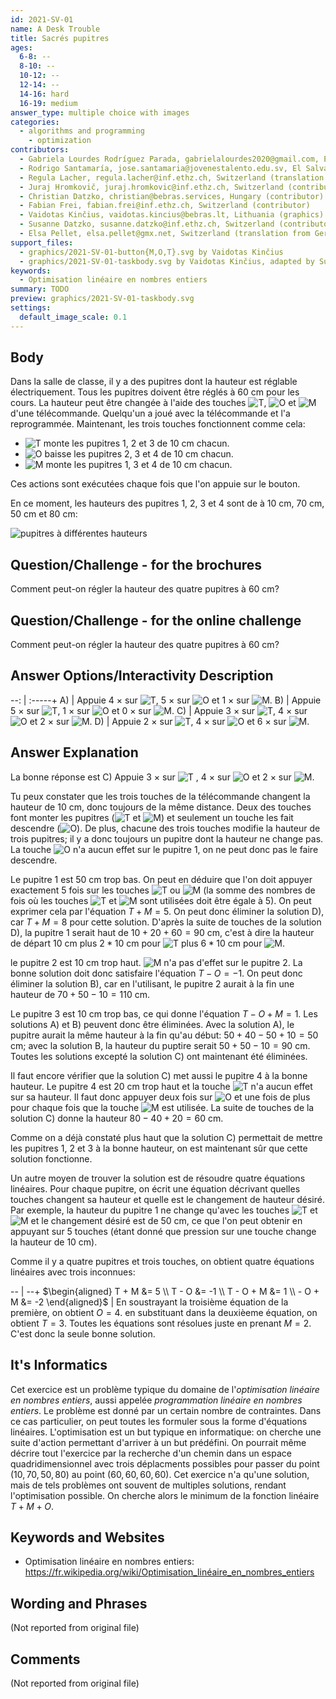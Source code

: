 ```yaml
---
id: 2021-SV-01
name: A Desk Trouble
title: Sacrés pupitres
ages:
  6-8: --
  8-10: --
  10-12: --
  12-14: --
  14-16: hard
  16-19: medium
answer_type: multiple choice with images
categories:
  - algorithms and programming
    - optimization
contributors:
  - Gabriela Lourdes Rodríguez Parada, gabrielalourdes2020@gmail.com, El Salvador (author)
  - Rodrigo Santamaría, jose.santamaria@jovenestalento.edu.sv, El Salvador (contributor)
  - Regula Lacher, regula.lacher@inf.ethz.ch, Switzerland (translation from English into German)
  - Juraj Hromkovič, juraj.hromkovic@inf.ethz.ch, Switzerland (contributor)
  - Christian Datzko, christian@bebras.services, Hungary (contributor)
  - Fabian Frei, fabian.frei@inf.ethz.ch, Switzerland (contributor)
  - Vaidotas Kinčius, vaidotas.kincius@bebras.lt, Lithuania (graphics)
  - Susanne Datzko, susanne.datzko@inf.ethz.ch, Switzerland (contributor, graphics)
  - Elsa Pellet, elsa.pellet@gmx.net, Switzerland (translation from German into French)
support_files:
  - graphics/2021-SV-01-button{M,O,T}.svg by Vaidotas Kinčius
  - graphics/2021-SV-01-taskbody.svg by Vaidotas Kinčius, adapted by Susanne Datzko
keywords:
  - Optimisation linéaire en nombres entiers
summary: TODO
preview: graphics/2021-SV-01-taskbody.svg
settings:
  default_image_scale: 0.1
---
```



## Body

Dans la salle de classe, il y a des pupitres dont la hauteur est réglable électriquement. Tous les pupitres doivent être réglés à 60 cm pour les cours. La hauteur peut être changée à l'aide des touches ![T], ![O] et ![M] d'une télécommande. Quelqu'un a joué avec la télécommande et l'a reprogrammée. Maintenant, les trois touches fonctionnent comme cela:
 - ![T] monte les pupitres 1, 2 et 3 de 10 cm chacun.
 - ![O] baisse les pupitres 2, 3 et 4 de 10 cm chacun.
 - ![M] monte les pupitres 1, 3 et 4 de 10 cm chacun.

Ces actions sont exécutées chaque fois que l'on appuie sur le bouton.

En ce moment, les hauteurs des pupitres 1, 2, 3 et 4 sont de à 10 cm, 70 cm, 50 cm et 80 cm:

![](graphics/2021-SV-01-taskbody.svg "pupitres à différentes hauteurs")

[T]: graphics/2021-SV-01-buttonT.svg "touche T"
[O]: graphics/2021-SV-01-buttonO.svg "touche O"
[M]: graphics/2021-SV-01-buttonM.svg "touche M"


## Question/Challenge - for the brochures

Comment peut-on régler la hauteur des quatre pupitres à 60 cm?


## Question/Challenge - for the online challenge

Comment peut-on régler la hauteur des quatre pupitres à 60 cm?


## Answer Options/Interactivity Description
--: | :-----+
 A) | Appuie 4 × sur ![T], 5 × sur ![O] et 1 × sur ![M].
 B) | Appuie 5 × sur ![T], 1 × sur ![O] et 0 × sur ![M].
 C) | Appuie 3 × sur ![T], 4 × sur ![O] et 2 × sur ![M].
 D) | Appuie 2 × sur ![T], 4 × sur ![O] et 6 × sur ![M].


## Answer Explanation

La bonne réponse est C) Appuie 3 × sur ![T] , 4 × sur ![O] et 2 × sur ![M].

Tu peux constater que les trois touches de la télécommande changent la hauteur de 10 cm, donc toujours de la même distance. Deux des touches font monter les pupitres (![T] et ![M]) et seulement un touche les fait descendre (![O]). De plus, chacune des trois touches modifie la hauteur de trois pupitres; il y a donc toujours un pupitre dont la hauteur ne change pas. La touche ![O] n'a aucun effet sur le pupitre 1, on ne peut donc pas le faire descendre.

Le pupitre 1 est 50 cm trop bas. On peut en déduire que l'on doit appuyer exactement 5 fois sur les touches ![T] ou ![M] (la somme des nombres de fois où les touches ![T] et ![M] sont utilisées doit être égale à 5). On peut exprimer cela par l'équation $T + M = 5$. On peut donc éliminer la solution D), car $T + M = 8$ pour cette solution. D'après la suite de touches de la solution D), la pupitre 1 serait haut de $10 + 20 + 60 = 90$ cm, c'est à dire la hauteur de départ $10$ cm plus $2 \ast 10$ cm pour ![T] plus $6 \ast 10$ cm pour ![M].

le pupitre 2 est 10 cm trop haut. ![M] n'a pas d'effet sur le pupitre 2. La bonne solution doit donc satisfaire l'équation $T - O = -1$. On peut donc éliminer la solution B), car en l'utilisant, le pupitre 2 aurait à la fin une hauteur de $70 + 50 - 10 = 110$ cm.

Le pupitre 3 est 10 cm trop bas, ce qui donne l'équation $T - O + M = 1$. Les solutions A) et B) peuvent donc être éliminées. Avec la solution A), le pupitre aurait la même hauteur à la fin qu'au début: $50 + 40 - 50 + 10 = 50$ cm; avec la solution B, la hauteur du puptire serait $50 + 50 - 10 = 90$ cm. Toutes les solutions excepté la solution C) ont maintenant été éliminées.

Il faut encore vérifier que la solution C) met aussi le pupitre 4 à la bonne hauteur. Le pupitre 4 est 20 cm trop haut et la touche ![T] n'a aucun effet sur sa hauteur. Il faut donc appuyer deux fois sur ![O] et une fois de plus pour chaque fois que la touche ![M] est utilisée. La suite de touches de la solution C) donne la hauteur $80 - 40 + 20 = 60$ cm.

Comme on a déjà constaté plus haut que la solution C) permettait de mettre les pupitres 1, 2 et 3 à la bonne hauteur, on est maintenant sûr que cette solution fonctionne.

Un autre moyen de trouver la solution est de résoudre quatre équations linéaires. Pour chaque pupitre, on écrit une équation décrivant quelles touches changent sa hauteur et quelle est le changement de hauteur désiré. Par exemple, la hauteur du pupitre 1 ne change qu'avec les touches ![T] et ![M] et le changement désiré est de $50$ cm, ce que l'on peut obtenir en appuyant sur 5 touches (étant donné que pression sur une touche change la hauteur de $10$ cm).

Comme il y a quatre pupitres et trois touches, on obtient quatre équations linéaires avec trois inconnues:


-- | --+
$\begin{aligned} T + M &= 5 \\ T - O &= -1 \\ T - O + M &= 1 \\ - O + M &= -2 \end{aligned}$ | En soustrayant la troisième équation de la première, on obtient $O = 4$. en substituant dans la deuxièeme équation, on obtient $T = 3$. Toutes les équations sont résolues juste en prenant $M = 2$. C'est donc la seule bonne solution.


## It's Informatics

Cet exercice est un problème typique du domaine de l'_optimisation linéaire en nombres entiers_, aussi appelée _programmation linéaire en nombres entiers_. Le problème est donné par un certain nombre de contraintes. Dans ce cas particulier, on peut toutes les formuler sous la forme d'équations linéaires. L'optimisation est un but typique en informatique: on cherche une suite d'action permettant d'arriver à un but prédéfini.
On pourrait même décrire tout l'exercice par la recherche d'un chemin dans un espace quadridimensionnel avec trois déplacments possibles pour passer du point $(10,70,50,80)$ au point $(60,60,60,60)$. Cet exercice n'a qu'une solution, mais de tels problèmes ont souvent de multiples solutions, rendant l'optimisation possible. On cherche alors le minimum de la fonction linéaire $T + M + O$.


## Keywords and Websites

 - Optimisation linéaire en nombres entiers: https://fr.wikipedia.org/wiki/Optimisation_linéaire_en_nombres_entiers


## Wording and Phrases

(Not reported from original file)


## Comments

(Not reported from original file)
